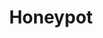 ---
blog: https://blog.honeypot.io/
codehost: https://github.com/honeypotio
facebook: https://facebook.com/Honeypotio
instagram: https://instagram.com/honeypot.cult
linkedin: https://linkedin.com/company/honeypotio
logohandle: honeypotio
sort: honeypot
title: Honeypot
twitter: https://x.com/honeypotio
website: https://www.honeypot.io/
youtube: https://youtube.com/channel/UCsUalyRg43M8D60mtHe6YcA/videos
---